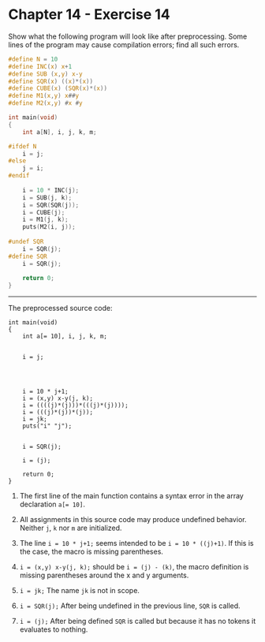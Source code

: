 # Chapter 14 - Exercise 14

Show what the following program will look like after preprocessing.  Some lines
of the program may cause compilation errors; find all such errors.

```C
#define N = 10
#define INC(x) x+1
#define SUB (x,y) x-y
#define SQR(x) ((x)*(x))
#define CUBE(x) (SQR(x)*(x))
#define M1(x,y) x##y
#define M2(x,y) #x #y

int main(void)
{
    int a[N], i, j, k, m;

#ifdef N
    i = j;
#else
    j = i;
#endif
    
    i = 10 * INC(j);
    i = SUB(j, k);
    i = SQR(SQR(j));
    i = CUBE(j);
    i = M1(j, k);
    puts(M2(i, j));
    
#undef SQR
    i = SQR(j);
#define SQR
    i = SQR(j);
    
    return 0;
}
```


---

The preprocessed source code:

```
int main(void)
{
    int a[= 10], i, j, k, m;


    i = j;




    i = 10 * j+1;
    i = (x,y) x-y(j, k);
    i = ((((j)*(j)))*(((j)*(j))));
    i = (((j)*(j))*(j));
    i = jk;
    puts("i" "j");


    i = SQR(j);

    i = (j);

    return 0;
}
```

1. The first line of the main function contains a syntax error in the array
   declaration `a[= 10]`.

2. All assignments in this source code may produce undefined behavior. Neither
   `j`, `k` nor `m` are initialized.

3. The line `i = 10 * j+1;` seems intended to be `i = 10 * ((j)+1)`.  If this is
   the case, the macro is missing parentheses.

4. `i = (x,y) x-y(j, k);` should be `i = (j) - (k)`, the macro definition is
   missing parentheses around the x and y arguments.

5. `i = jk;` The name `jk` is not in scope.

6. `i = SQR(j);` After being undefined in the previous line, `SQR` is called.

7. `i = (j);` After being defined `SQR` is called but because it has no tokens
   it evaluates to nothing.

